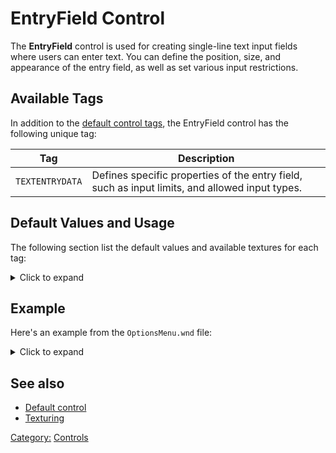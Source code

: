 # EntryField Control

The **EntryField** control is used for creating single-line text input fields where users can enter text.
You can define the position, size, and appearance of the entry field, as well as set various input restrictions.

## Available Tags

In addition to the [default control tags](/user.md), the EntryField control has the following unique tag:

| Tag             | Description                                                                                    |
|-----------------|------------------------------------------------------------------------------------------------|
| `TEXTENTRYDATA` | Defines specific properties of the entry field, such as input limits, and allowed input types. |

## Default Values and Usage

The following section list the default values and available textures for each tag:
<details>
  <summary>Click to expand</summary>

### TEXTENTRYDATA

- `MAXLEN`: An integer that defines the maximum length of the input text. (e.g. `64`)
- `SECRETTEXT`: A Boolean value that defines if input text should be hidden.
                (`0` = normal, `1` = hidden, displayed as asterisks).
- `NUMERICALONLY`: A Boolean value that defines if the entry field allows only numbers.
                   (`0` = allows all characters, `1` = only numbers).
- `ALPHANUMERICALONLY`: A Boolean value that defines if the entry field allows only letters and numbers.
                        (`0` = allows all characters, `1` = only letters and numbers).
- `ASCIIONLY`: A Boolean value that defines if the entry field allows only ASCII characters.
               (`0` = allows non-ASCII, `1` = only ASCII).

### ENABLEDDRAWDATA

- `TextEntryEnabledLeftEnd`
- `TextEntryEnabledRightEnd`
- `TextEntryEnabledRepeatingCenter`
- `TextEntryEnabledSmallRepeatingCenter`

### DISABLEDDRAWDATA

- `TextEntryDisabledLeftEnd`
- `TextEntryDisabledRightEnd`
- `TextEntryDisabledRepeatingCenter`
- `TextEntryDisabledSmallRepeatingCenter`

### HILITEDRAWDATA

- `TextEntryHiliteLeftEnd`
- `TextEntryHiliteRightEnd`
- `TextEntryHiliteRepeatingCenter`
- `TextEntryHiliteSmallRepeatingCenter`

</details>

## Example

Here's an example from the `OptionsMenu.wnd` file:

<details>
  <summary>Click to expand</summary>

```nasm
WINDOW
  WINDOWTYPE = ENTRYFIELD;
  SCREENRECT = UPPERLEFT: 520 372,
               BOTTOMRIGHT: 640 397,
               CREATIONRESOLUTION: 800 600;
  NAME = "OptionsMenu.wnd:TextEntryHTTPProxy";
  STATUS = ENABLED+IMAGE;
  STYLE = ENTRYFIELD+MOUSETRACK;
  SYSTEMCALLBACK = "[None]";
  INPUTCALLBACK = "[None]";
  TOOLTIPCALLBACK = "[None]";
  DRAWCALLBACK = "[None]";
  FONT = NAME: "Arial", SIZE: 10, BOLD: 0;
  HEADERTEMPLATE = "TextEntry";
  TOOLTIPTEXT = "TOOLTIP:HTTPProxy";
  TOOLTIPDELAY = -1;
  TEXT = "Entry";
  TEXTCOLOR = ENABLED:  254 254 254 255, ENABLEDBORDER:  0 0 0 255,
              DISABLED: 192 192 192 255, DISABLEDBORDER: 64 64 64 255,
              HILITE:   168 255 12 255, HILITEBORDER:   0 0 128 255;
  ENABLEDDRAWDATA = IMAGE: TextEntryEnabledLeftEnd, COLOR: 0 0 0 255, BORDERCOLOR: 0 0 0 255,
                    IMAGE: TextEntryEnabledRightEnd, COLOR: 255 255 255 0, BORDERCOLOR: 255 255 255 0,
                    IMAGE: TextEntryEnabledRepeatingCenter, COLOR: 255 255 255 0, BORDERCOLOR: 255 255 255 0,
                    IMAGE: TextEntryEnabledSmallRepeatingCenter, COLOR: 255 255 255 0, BORDERCOLOR: 255 255 255 0,
                    IMAGE: NoImage, COLOR: 255 255 255 0, BORDERCOLOR: 255 255 255 0,
                    IMAGE: NoImage, COLOR: 255 255 255 0, BORDERCOLOR: 255 255 255 0,
                    IMAGE: NoImage, COLOR: 255 255 255 0, BORDERCOLOR: 255 255 255 0,
                    IMAGE: NoImage, COLOR: 255 255 255 0, BORDERCOLOR: 255 255 255 0,
                    IMAGE: NoImage, COLOR: 255 255 255 0, BORDERCOLOR: 255 255 255 0;
  DISABLEDDRAWDATA = IMAGE: TextEntryDisabledLeftEnd, COLOR: 0 0 128 255, BORDERCOLOR: 0 0 0 255,
                     IMAGE: TextEntryDisabledRightEnd, COLOR: 255 255 255 0, BORDERCOLOR: 255 255 255 0,
                     IMAGE: TextEntryDisabledRepeatingCenter, COLOR: 255 255 255 0, BORDERCOLOR: 255 255 255 0,
                     IMAGE: TextEntryDisabledSmallRepeatingCenter, COLOR: 255 255 255 0, BORDERCOLOR: 255 255 255 0,
                     IMAGE: NoImage, COLOR: 255 255 255 0, BORDERCOLOR: 255 255 255 0,
                     IMAGE: NoImage, COLOR: 255 255 255 0, BORDERCOLOR: 255 255 255 0,
                     IMAGE: NoImage, COLOR: 255 255 255 0, BORDERCOLOR: 255 255 255 0,
                     IMAGE: NoImage, COLOR: 255 255 255 0, BORDERCOLOR: 255 255 255 0,
                     IMAGE: NoImage, COLOR: 255 255 255 0, BORDERCOLOR: 255 255 255 0;
  HILITEDRAWDATA = IMAGE: TextEntryHiliteLeftEnd, COLOR: 0 0 0 255, BORDERCOLOR: 0 0 0 255,
                   IMAGE: TextEntryHiliteRightEnd, COLOR: 255 255 255 0, BORDERCOLOR: 255 255 255 0,
                   IMAGE: TextEntryHiliteRepeatingCenter, COLOR: 255 255 255 0, BORDERCOLOR: 255 255 255 0,
                   IMAGE: TextEntryHiliteSmallRepeatingCenter, COLOR: 255 255 255 0, BORDERCOLOR: 255 255 255 0,
                   IMAGE: NoImage, COLOR: 255 255 255 0, BORDERCOLOR: 255 255 255 0,
                   IMAGE: NoImage, COLOR: 255 255 255 0, BORDERCOLOR: 255 255 255 0,
                   IMAGE: NoImage, COLOR: 255 255 255 0, BORDERCOLOR: 255 255 255 0,
                   IMAGE: NoImage, COLOR: 255 255 255 0, BORDERCOLOR: 255 255 255 0,
                   IMAGE: NoImage, COLOR: 255 255 255 0, BORDERCOLOR: 255 255 255 0;
  TEXTENTRYDATA = MAXLEN: 64,
                  SECRETTEXT: 0,
                  NUMERICALONLY: 0,
                  ALPHANUMERICALONLY: 0,
                  ASCIIONLY: 1;
END
```

</details>

## See also

- [Default control](user.md)
- [Texturing](../texturing.md)

[Category:](../Categories.md) [Controls](../Controls.md)
